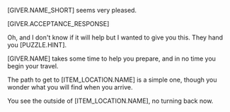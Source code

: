 [GIVER.NAME_SHORT] seems very pleased.

[GIVER.ACCEPTANCE_RESPONSE]
        
Oh, and I don't know if it will help but I wanted to give you this. They hand you [PUZZLE.HINT].

[GIVER.NAME] takes some time to help you prepare, and in no time you begin your travel.

The path to get to [ITEM_LOCATION.NAME] is a simple one, though you wonder what you will find when you arrive.

You see the outside of [ITEM_LOCATION.NAME], no turning back now.